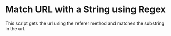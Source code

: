 # Match URL with a String using Regex

This script gets the url using the referer method and matches the substring in the url.
